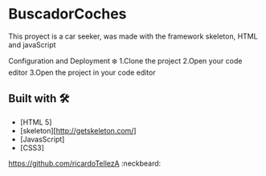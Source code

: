 # BuscadorCoches
This proyect is a car seeker, was made with the framework skeleton, HTML and javaScript


Configuration and Deployment ❄️
1.Clone the project
2.Open your code editor
3.Open the project in your code editor

## Built with 🛠️

* [HTML 5] 
* [skeleton][http://getskeleton.com/] 
* [JavasScript] 
* [CSS3]

https://github.com/ricardoTellezA :neckbeard:
